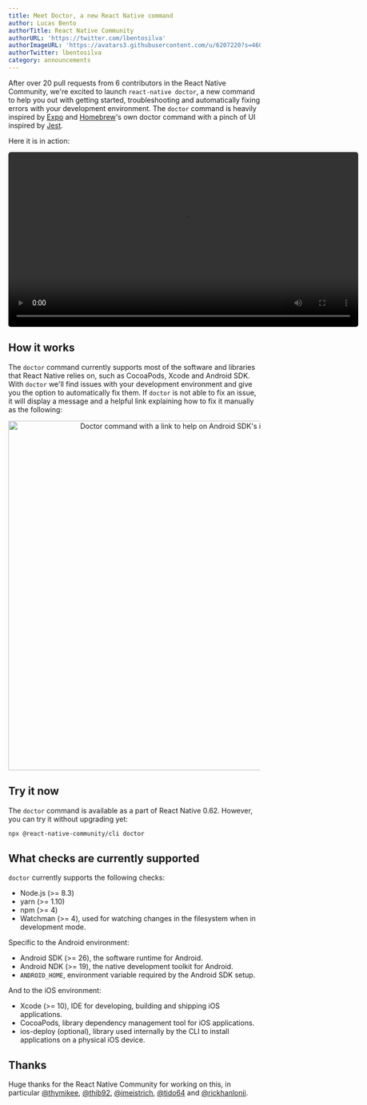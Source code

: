 ```yaml
---
title: Meet Doctor, a new React Native command
author: Lucas Bento
authorTitle: React Native Community
authorURL: 'https://twitter.com/lbentosilva'
authorImageURL: 'https://avatars3.githubusercontent.com/u/6207220?s=460&v=4'
authorTwitter: lbentosilva
category: announcements
---
```


After over 20 pull requests from 6 contributors in the React Native Community, we're excited to launch `react-native doctor`, a new command to help you out with getting started, troubleshooting and automatically fixing errors with your development environment. The `doctor` command is heavily inspired by [Expo](https://expo.io/) and [Homebrew](https://brew.sh/)'s own doctor command with a pinch of UI inspired by [Jest](https://jestjs.io/).

Here it is in action:

<p style="text-align: center;">
  <video width="700" controls="controls" autoplay style="border-radius: 5px;">
    <source type="video/mp4" src="/img/homepage/DoctorCommand.mp4"></source>
  </video>
</p>

## How it works

The `doctor` command currently supports most of the software and libraries that React Native relies on, such as CocoaPods, Xcode and Android SDK. With `doctor` we'll find issues with your development environment and give you the option to automatically fix them. If `doctor` is not able to fix an issue, it will display a message and a helpful link explaining how to fix it manually as the following:

<p style="text-align: center;">
  <img width="700" src="/img/DoctorManualInstallationMessage.png" alt="Doctor command with a link to help on Android SDK's installation" title="Doctor command with a link to help on Android SDK's installation" />
</p>

## Try it now

The `doctor` command is available as a part of React Native 0.62. However, you can try it without upgrading yet:

```sh
npx @react-native-community/cli doctor
```

## What checks are currently supported

`doctor` currently supports the following checks:

- Node.js (>= 8.3)
- yarn (>= 1.10)
- npm (>= 4)
- Watchman (>= 4), used for watching changes in the filesystem when in development mode.

Specific to the Android environment:

- Android SDK (>= 26), the software runtime for Android.
- Android NDK (>= 19), the native development toolkit for Android.
- `ANDROID_HOME`, environment variable required by the Android SDK setup.

And to the iOS environment:

- Xcode (>= 10), IDE for developing, building and shipping iOS applications.
- CocoaPods, library dependency management tool for iOS applications.
- ios-deploy (optional), library used internally by the CLI to install applications on a physical iOS device.

## Thanks

Huge thanks for the React Native Community for working on this, in particular [@thymikee](https://github.com/thymikee), [@thib92](https://github.com/thib92), [@jmeistrich](https://github.com/jmeistrich), [@tido64](https://github.com/tido64) and [@rickhanlonii](https://github.com/rickhanlonii).
